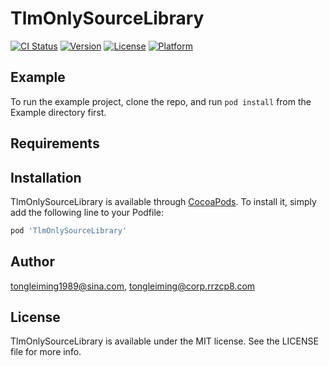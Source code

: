 # TlmOnlySourceLibrary

[![CI Status](https://img.shields.io/travis/tongleiming1989@sina.com/TlmOnlySourceLibrary.svg?style=flat)](https://travis-ci.org/tongleiming1989@sina.com/TlmOnlySourceLibrary)
[![Version](https://img.shields.io/cocoapods/v/TlmOnlySourceLibrary.svg?style=flat)](https://cocoapods.org/pods/TlmOnlySourceLibrary)
[![License](https://img.shields.io/cocoapods/l/TlmOnlySourceLibrary.svg?style=flat)](https://cocoapods.org/pods/TlmOnlySourceLibrary)
[![Platform](https://img.shields.io/cocoapods/p/TlmOnlySourceLibrary.svg?style=flat)](https://cocoapods.org/pods/TlmOnlySourceLibrary)

## Example

To run the example project, clone the repo, and run `pod install` from the Example directory first.

## Requirements

## Installation

TlmOnlySourceLibrary is available through [CocoaPods](https://cocoapods.org). To install
it, simply add the following line to your Podfile:

```ruby
pod 'TlmOnlySourceLibrary'
```

## Author

tongleiming1989@sina.com, tongleiming@corp.rrzcp8.com

## License

TlmOnlySourceLibrary is available under the MIT license. See the LICENSE file for more info.
